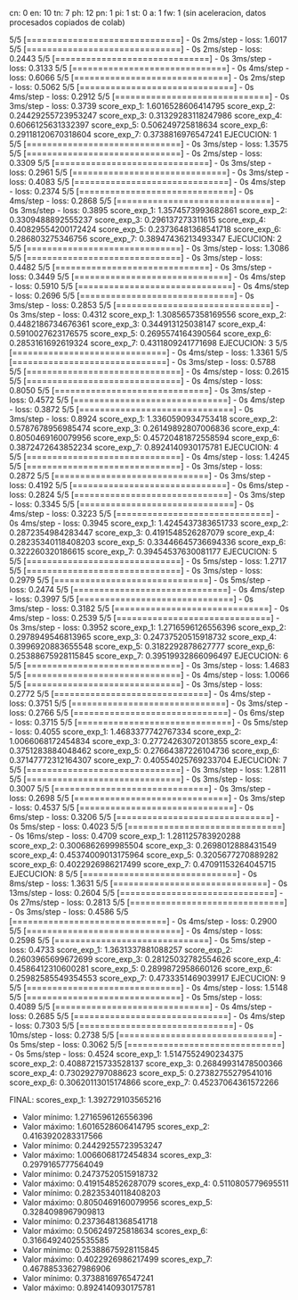 
cn: 0 en: 10 tn: 7 ph: 12 pn: 1 pi: 1 st: 0 a: 1 fw: 1
(sin aceleracion, datos procesados copiados de colab)

5/5 [==============================] - 0s 2ms/step - loss: 1.6017
5/5 [==============================] - 0s 2ms/step - loss: 0.2443
5/5 [==============================] - 0s 3ms/step - loss: 0.3133
5/5 [==============================] - 0s 4ms/step - loss: 0.6066
5/5 [==============================] - 0s 2ms/step - loss: 0.5062
5/5 [==============================] - 0s 4ms/step - loss: 0.2912
5/5 [==============================] - 0s 3ms/step - loss: 0.3739
score_exp_1:  1.6016528606414795
score_exp_2:  0.24429255723953247
score_exp_3:  0.31329283118247986
score_exp_4:  0.6066125631332397
score_exp_5:  0.506249725818634
score_exp_6:  0.29118120670318604
score_exp_7:  0.3738816976547241
EJECUCION:  1
5/5 [==============================] - 0s 3ms/step - loss: 1.3575
5/5 [==============================] - 0s 2ms/step - loss: 0.3309
5/5 [==============================] - 0s 3ms/step - loss: 0.2961
5/5 [==============================] - 0s 3ms/step - loss: 0.4083
5/5 [==============================] - 0s 4ms/step - loss: 0.2374
5/5 [==============================] - 0s 4ms/step - loss: 0.2868
5/5 [==============================] - 0s 3ms/step - loss: 0.3895
score_exp_1:  1.3574573993682861
score_exp_2:  0.3309488892555237
score_exp_3:  0.296137273311615
score_exp_4:  0.40829554200172424
score_exp_5:  0.23736481368541718
score_exp_6:  0.286803275346756
score_exp_7:  0.38947436213493347
EJECUCION:  2
5/5 [==============================] - 0s 3ms/step - loss: 1.3086
5/5 [==============================] - 0s 3ms/step - loss: 0.4482
5/5 [==============================] - 0s 3ms/step - loss: 0.3449
5/5 [==============================] - 0s 4ms/step - loss: 0.5910
5/5 [==============================] - 0s 4ms/step - loss: 0.2696
5/5 [==============================] - 0s 3ms/step - loss: 0.2853
5/5 [==============================] - 0s 3ms/step - loss: 0.4312
score_exp_1:  1.3085657358169556
score_exp_2:  0.4482186734676361
score_exp_3:  0.344913125038147
score_exp_4:  0.5910027623176575
score_exp_5:  0.2695574164390564
score_exp_6:  0.2853161692619324
score_exp_7:  0.4311809241771698
EJECUCION:  3
5/5 [==============================] - 0s 4ms/step - loss: 1.3361
5/5 [==============================] - 0s 3ms/step - loss: 0.5788
5/5 [==============================] - 0s 4ms/step - loss: 0.2615
5/5 [==============================] - 0s 4ms/step - loss: 0.8050
5/5 [==============================] - 0s 3ms/step - loss: 0.4572
5/5 [==============================] - 0s 4ms/step - loss: 0.3872
5/5 [==============================] - 0s 3ms/step - loss: 0.8924
score_exp_1:  1.3360590934753418
score_exp_2:  0.5787678956985474
score_exp_3:  0.26149892807006836
score_exp_4:  0.8050469160079956
score_exp_5:  0.45720481872558594
score_exp_6:  0.3872472643852234
score_exp_7:  0.8924140930175781
EJECUCION:  4
5/5 [==============================] - 0s 4ms/step - loss: 1.4245
5/5 [==============================] - 0s 3ms/step - loss: 0.2872
5/5 [==============================] - 0s 3ms/step - loss: 0.4192
5/5 [==============================] - 0s 6ms/step - loss: 0.2824
5/5 [==============================] - 0s 3ms/step - loss: 0.3345
5/5 [==============================] - 0s 4ms/step - loss: 0.3223
5/5 [==============================] - 0s 4ms/step - loss: 0.3945
score_exp_1:  1.4245437383651733
score_exp_2:  0.2872354984283447
score_exp_3:  0.4191548526287079
score_exp_4:  0.28235340118408203
score_exp_5:  0.33446645736694336
score_exp_6:  0.322260320186615
score_exp_7:  0.39454537630081177
EJECUCION:  5
5/5 [==============================] - 0s 5ms/step - loss: 1.2717
5/5 [==============================] - 0s 3ms/step - loss: 0.2979
5/5 [==============================] - 0s 5ms/step - loss: 0.2474
5/5 [==============================] - 0s 4ms/step - loss: 0.3997
5/5 [==============================] - 0s 3ms/step - loss: 0.3182
5/5 [==============================] - 0s 4ms/step - loss: 0.2539
5/5 [==============================] - 0s 3ms/step - loss: 0.3952
score_exp_1:  1.2716596126556396
score_exp_2:  0.2978949546813965
score_exp_3:  0.24737520515918732
score_exp_4:  0.3996920883655548
score_exp_5:  0.3182292878627777
score_exp_6:  0.25388675928115845
score_exp_7:  0.39519932866096497
EJECUCION:  6
5/5 [==============================] - 0s 3ms/step - loss: 1.4683
5/5 [==============================] - 0s 4ms/step - loss: 1.0066
5/5 [==============================] - 0s 3ms/step - loss: 0.2772
5/5 [==============================] - 0s 4ms/step - loss: 0.3751
5/5 [==============================] - 0s 3ms/step - loss: 0.2766
5/5 [==============================] - 0s 6ms/step - loss: 0.3715
5/5 [==============================] - 0s 5ms/step - loss: 0.4055
score_exp_1:  1.4683377742767334
score_exp_2:  1.0066068172454834
score_exp_3:  0.27724263072013855
score_exp_4:  0.3751283884048462
score_exp_5:  0.27664387226104736
score_exp_6:  0.37147772312164307
score_exp_7:  0.40554025769233704
EJECUCION:  7
5/5 [==============================] - 0s 3ms/step - loss: 1.2811
5/5 [==============================] - 0s 3ms/step - loss: 0.3007
5/5 [==============================] - 0s 3ms/step - loss: 0.2698
5/5 [==============================] - 0s 3ms/step - loss: 0.4537
5/5 [==============================] - 0s 6ms/step - loss: 0.3206
5/5 [==============================] - 0s 5ms/step - loss: 0.4023
5/5 [==============================] - 0s 16ms/step - loss: 0.4709
score_exp_1:  1.281125783920288
score_exp_2:  0.3006862699985504
score_exp_3:  0.2698012888431549
score_exp_4:  0.45374009013175964
score_exp_5:  0.3205677270889282
score_exp_6:  0.4022926986217499
score_exp_7:  0.47091153264045715
EJECUCION:  8
5/5 [==============================] - 0s 8ms/step - loss: 1.3631
5/5 [==============================] - 0s 13ms/step - loss: 0.2604
5/5 [==============================] - 0s 27ms/step - loss: 0.2813
5/5 [==============================] - 0s 3ms/step - loss: 0.4586
5/5 [==============================] - 0s 4ms/step - loss: 0.2900
5/5 [==============================] - 0s 4ms/step - loss: 0.2598
5/5 [==============================] - 0s 5ms/step - loss: 0.4733
score_exp_1:  1.3631337881088257
score_exp_2:  0.2603965699672699
score_exp_3:  0.28125032782554626
score_exp_4:  0.4586412310600281
score_exp_5:  0.2899872958660126
score_exp_6:  0.25982585549354553
score_exp_7:  0.4733351469039917
EJECUCION:  9
5/5 [==============================] - 0s 4ms/step - loss: 1.5148
5/5 [==============================] - 0s 5ms/step - loss: 0.4089
5/5 [==============================] - 0s 4ms/step - loss: 0.2685
5/5 [==============================] - 0s 4ms/step - loss: 0.7303
5/5 [==============================] - 0s 10ms/step - loss: 0.2738
5/5 [==============================] - 0s 5ms/step - loss: 0.3062
5/5 [==============================] - 0s 5ms/step - loss: 0.4524
score_exp_1:  1.5147552490234375
score_exp_2:  0.40887215733528137
score_exp_3:  0.26849931478500366
score_exp_4:  0.730292797088623
score_exp_5:  0.27382755279541016
score_exp_6:  0.30620113015174866
score_exp_7:  0.45237064361572266


FINAL: 
scores_exp_1:  1.392729103565216
 -  Valor mínimo:  1.2716596126556396
 - Valor máximo:  1.6016528606414795
scores_exp_2:  0.4163920283317566
 -  Valor mínimo:  0.24429255723953247
 - Valor máximo:  1.0066068172454834
scores_exp_3:  0.2979165777564049
 -  Valor mínimo:  0.24737520515918732
 - Valor máximo:  0.4191548526287079
scores_exp_4:  0.5110805779695511
 -  Valor mínimo:  0.28235340118408203
 - Valor máximo:  0.8050469160079956
scores_exp_5:  0.3284098967909813
 -  Valor mínimo:  0.23736481368541718
 - Valor máximo:  0.506249725818634
scores_exp_6:  0.31664924025535585
 -  Valor mínimo:  0.25388675928115845
 - Valor máximo:  0.4022926986217499
scores_exp_7:  0.46788533627986906
 -  Valor mínimo:  0.3738816976547241
 - Valor máximo:  0.8924140930175781